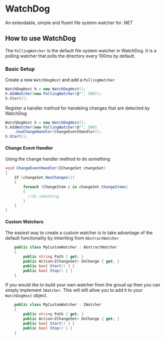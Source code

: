 # WatchDog

An extendable, simple and fluent file system watcher for .NET

## How to use WatchDog

The `PollingWatcher` is the default file system watcher in WatchDog. It is a polling watcher that polls the directory every 100ms by default.

### Basic Setup

Create a new `WatchDogHost` and add a `PollingWatcher`

```csharp
WatchDogHost h = new WatchDogHost();
h.AddWatcher(new PollingWatcher(@"", 500));
h.Start();
```

Register a handler method for handeling changes that are detected
by WatchDog

```csharp
WatchDogHost h = new WatchDogHost();
h.AddWatcher(new PollingWatcher(@"", 500)
    .UseChangeHandler(ChangeEventHandler));
h.Start();
```

#### Change Event Handler

Using the change handler method to do something

```csharp
void ChangeEventHandler(IChangeSet changeSet)
{
    if (changeSet.HasChanges())
    {
        foreach (ChangeItem c in changeSet.ChangeItems)
        {
          //do something
        }
    }
}
```

#### Custom Watchers

The easiest way to create a custom watcher is to take advantage of the default functionality by inheriting from `AbstractWatcher`

```csharp
    public class MyCustomWatcher : AbstractWatcher
    {
        public string Path { get; }
        public Action<IChangeSet> OnChange { get; }
        public bool Start() { }
        public bool Stop() { }
    }
```

If you would like to build your own watcher from the groud up then you can simply implement `IWatcher`. This will still allow you to add it to your `WatchDogHost` object.

```csharp
    public class MyCustomWatcher : IWatcher
    {
        public string Path { get; }
        public Action<IChangeSet> OnChange { get; }
        public bool Start() { }
        public bool Stop() { }
    }
```